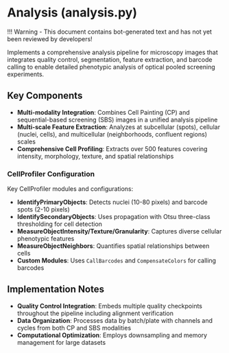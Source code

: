 # Analysis (analysis.py)

!!! Warning
    - This document contains bot-generated text and has not yet been reviewed by developers!

Implements a comprehensive analysis pipeline for microscopy images that integrates quality control, segmentation, feature extraction, and barcode calling to enable detailed phenotypic analysis of optical pooled screening experiments.

## Key Components

- **Multi-modality Integration**: Combines Cell Painting (CP) and sequential-based screening (SBS) images in a unified analysis pipeline
- **Multi-scale Feature Extraction**: Analyzes at subcellular (spots), cellular (nuclei, cells), and multicellular (neighborhoods, confluent regions) scales
- **Comprehensive Cell Profiling**: Extracts over 500 features covering intensity, morphology, texture, and spatial relationships

### CellProfiler Configuration

Key CellProfiler modules and configurations:

- **IdentifyPrimaryObjects**: Detects nuclei (10-80 pixels) and barcode spots (2-10 pixels)
- **IdentifySecondaryObjects**: Uses propagation with Otsu three-class thresholding for cell detection
- **MeasureObjectIntensity/Texture/Granularity**: Captures diverse cellular phenotypic features
- **MeasureObjectNeighbors**: Quantifies spatial relationships between cells
- **Custom Modules**: Uses `CallBarcodes` and `CompensateColors` for calling barcodes

## Implementation Notes

- **Quality Control Integration**: Embeds multiple quality checkpoints throughout the pipeline including alignment verification
- **Data Organization**: Processes data by batch/plate with channels and cycles from both CP and SBS modalities
- **Computational Optimization**: Employs downsampling and memory management for large datasets
